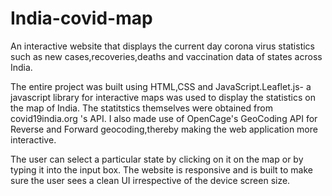 # India-covid-map

An interactive website that displays the current day corona virus statistics such as new cases,recoveries,deaths and vaccination data of states across India. 

The entire project was built using HTML,CSS and JavaScript.Leaflet.js- a javascript library for interactive maps was used to display the statistics on the map of India.
The statitstics themselves were obtained from covid19india.org 's API. I also made use of OpenCage's GeoCoding API for Reverse and Forward geocoding,thereby making the web application more interactive. 


The user can select a particular state by clicking on it on the map or by typing it into the input box. The website is responsive and is built to make sure the user sees a clean UI irrespective of the device screen size.

